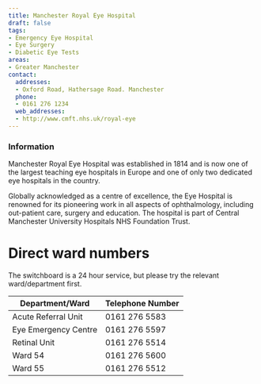 ```yaml
---
title: Manchester Royal Eye Hospital
draft: false
tags:
- Emergency Eye Hospital
- Eye Surgery
- Diabetic Eye Tests
areas:
- Greater Manchester
contact:
  addresses:
  - Oxford Road, Hathersage Road. Manchester
  phone:
  - 0161 276 1234
  web_addresses:
  - http://www.cmft.nhs.uk/royal-eye
---
```


### Information

Manchester Royal Eye Hospital was established in 1814 and is now one of the
largest teaching eye hospitals in Europe and one of only two dedicated eye
hospitals in the country.

Globally acknowledged as a centre of excellence,
the Eye Hospital is renowned for its pioneering work in all aspects of
ophthalmology, including out-patient care, surgery and education.  The
hospital is part of Central Manchester University Hospitals NHS Foundation
Trust.

# Direct ward numbers

The switchboard is a 24 hour service, but please try the relevant
ward/department first.

| Department/Ward      | Telephone Number |
| ----------------     | ---------------- |
| Acute Referral Unit  | 0161 276 5583    |
| Eye Emergency Centre | 0161 276 5597    |
| Retinal Unit         | 0161 276 5514    |
| Ward 54              | 0161 276 5600    |
| Ward 55              | 0161 276 5512    |
